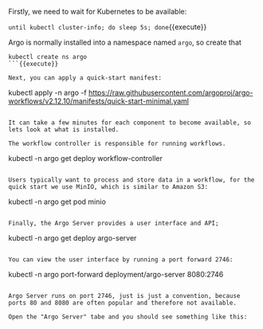 Firstly, we need to wait for Kubernetes to be available:

`until kubectl cluster-info; do sleep 5s; done`{{execute}}

Argo is normally installed into a namespace named `argo`, so create that

```
kubectl create ns argo
```{{execute}}

Next, you can apply a quick-start manifest:

```
kubectl apply -n argo -f https://raw.githubusercontent.com/argoproj/argo-workflows/v2.12.10/manifests/quick-start-minimal.yaml
```{{execute}}

It can take a few minutes for each component to become available, so lets look at what is installed.

The workflow controller is responsible for running workflows. 

```
kubectl -n argo get deploy workflow-controller
```{{execute}}

Users typically want to process and store data in a workflow, for the quick start we use MinIO, which is similar to Amazon S3:

```
kubectl -n argo get pod minio
```{{execute}}

Finally, the Argo Server provides a user interface and API;

```
kubectl -n argo get deploy argo-server
```{{execute}}

You can view the user interface by running a port forward 2746:

```
kubectl -n argo port-forward deployment/argo-server 8080:2746
```{{execute}}

Argo Server runs on port 2746, just is just a convention, because ports 80 and 8080 are often popular and therefore not available.

Open the "Argo Server" tabe and you should see something like this:


